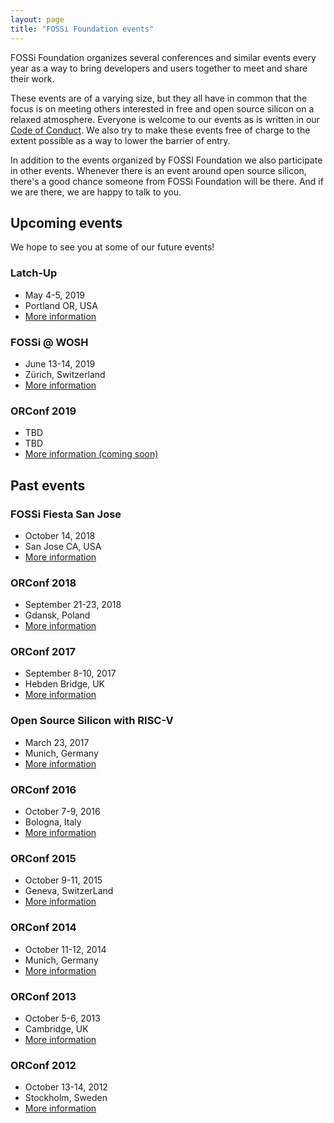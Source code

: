```yaml
---
layout: page
title: "FOSSi Foundation events"
---
```


FOSSi Foundation organizes several conferences and similar events every year
as a way to bring developers and users together to meet and share their work.

These events are of a varying size, but they all have in common that the focus
is on meeting others interested in free and open source silicon on a relaxed
atmosphere. Everyone is welcome to our events as is written in our
[Code of Conduct](/code-of-conduct.html). We also try to make these events free
of charge to the extent possible as a way to lower the barrier of entry.

In addition to the events organized by FOSSI Foundation we also participate in
other events. Whenever there is an event around open source silicon, there's
a good chance someone from FOSSi Foundation will be there. And if we are there,
we are happy to talk to you.

## Upcoming events

We hope to see you at some of our future events!

### Latch-Up
* May 4-5, 2019
* Portland OR, USA
* [More information](http://latchup.io)

### FOSSi @ WOSH
* June 13-14, 2019
* Zürich, Switzerland
* [More information](https://fossi-foundation.org/wosh)

### ORConf 2019
* TBD
* TBD
* [More information (coming soon)](https://orconf.org)

## Past events

### FOSSi Fiesta San Jose
* October 14, 2018
* San Jose CA, USA
* [More information](https://fossi-foundation.org/fossi-fiesta-2018-10-14)

### ORConf 2018
* September 21-23, 2018
* Gdansk, Poland
* [More information](https://orconf.org)

### ORConf 2017
* September 8-10, 2017
* Hebden Bridge, UK
* [More information](https://orconf.org/2017)

### Open Source Silicon with RISC-V
* March 23, 2017
* Munich, Germany
* [More information](https://fossi-foundation.org/riscv-munich)

### ORConf 2016
* October 7-9, 2016
* Bologna, Italy
* [More information](https://orconf.org/2016)

### ORConf 2015
* October 9-11, 2015
* Geneva, SwitzerLand
* [More information](https://orconf.org/2015)

### ORConf 2014
* October 11-12, 2014
* Munich, Germany
* [More information](https://orconf.org/2014)

### ORConf 2013
* October 5-6, 2013
* Cambridge, UK
* [More information](https://orconf.org/2013)

### ORConf 2012
* October 13-14, 2012
* Stockholm, Sweden
* [More information](https://orconf.org/2012)
